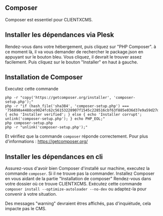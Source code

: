 ## Composer

Composer est essentiel pour CLIENTXCMS. 

## Installer les dépendances via Plesk

Rendez-vous dans votre hébergement, puis cliquez sur "PHP Composer". à ce moment là, il va vous demander de rechercher le package.json en appuyant sur le bouton bleu. Vous cliquez, il devrait le trouver assez facilement. Puis cliquez sur le bouton "Installer" en haut à gauche.

## Installation de Composer

Executez cette commande
```
php -r "copy('https://getcomposer.org/installer', 'composer-setup.php');"
php -r "if (hash_file('sha384', 'composer-setup.php') === '756890a4488ce9024fc62c56153228907f1545c228516cbf63f885e036d37e9a59d27d63f46af1d4d07ee0f76181c7d3') { echo 'Installer verified'; } else { echo 'Installer corrupt'; unlink('composer-setup.php'); } echo PHP_EOL;"
php composer-setup.php
php -r "unlink('composer-setup.php');"
```
Et vérifiez que la commande `composer` réponde correctement.
Pour plus d'informations : https://getcomposer.org/

## Installer les dépendances en cli

Assurez-vous d'avoir bien Composer d'installé sur machine, executez la commande `composer`. Si il ne trouve pas la commander. Installez Composer en vous aidant de la partie "Installation de composer"
Rendez-vous dans votre dossier où ce trouve CLIENTXCMS. 
Exécutez cette commande `composer install --optimize-autoloader --no-dev` ou adaptez-la pour convenir à votre situation.

Des messages "warning" devraient êtres affichés, pas d'inquiétude, cela impacte pas le CMS.